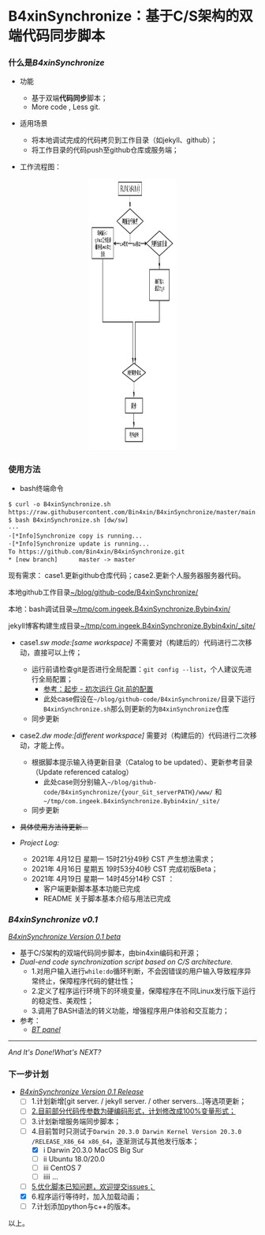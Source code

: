 # B4xinSynchronize：基于C/S架构的双端代码同步脚本

### 什么是*B4xinSynchronize*

- 功能
    - 基于双端**代码同步**脚本；
    - More code , Less git.
- 适用场景
    - 将本地调试完成的代码拷贝到工作目录（如jekyll、github）；
    - 将工作目录的代码push至github仓库或服务端；

- 工作流程图：

<div align=center><img width="180px" height="550px" src="/assets/B4xinSynchronize-workflow.png"/></div>

### 使用方法
- bash终端命令
```
$ curl -o B4xinSynchronize.sh https://raw.githubusercontent.com/Bin4xin/B4xinSynchronize/master/main.sh
$ bash B4xinSynchronize.sh [dw/sw]
···
·[*Info]Synchronize copy is running... 
·[*Info]Synchronize update is running... 
To https://github.com/Bin4xin/B4xinSynchronize.git
* [new branch]      master -> master
```
现有需求：
case1.更新github仓库代码；case2.更新个人服务器服务器代码。

本地github工作目录[~/blog/github-code/B4xinSynchronize/](https://github.com/Bin4xin/B4xinSynchronize)

本地：bash调试目录[~/tmp/com.ingeek.B4xinSynchronize.Bybin4xin/]()

jekyll博客构建生成目录[~/tmp/com.ingeek.B4xinSynchronize.Bybin4xin/_site/]()

- case1.*sw mode:[same workspace]* 不需要对（构建后的）代码进行二次移动，直接可以上传；
    - 运行前请检查git是否进行全局配置：`git config --list`，个人建议先进行全局配置；
        - [参考：起步 - 初次运行 Git 前的配置](https://git-scm.com/book/zh/v2/%E8%B5%B7%E6%AD%A5-%E5%88%9D%E6%AC%A1%E8%BF%90%E8%A1%8C-Git-%E5%89%8D%E7%9A%84%E9%85%8D%E7%BD%AE)
        - 此处case假设在`~/blog/github-code/B4xinSynchronize/`目录下运行`B4xinSynchronize.sh`那么则更新的为`B4xinSynchronize`仓库
    - 同步更新
    
- case2.*dw mode:[different workspace]* 需要对（构建后的）代码进行二次移动，才能上传。
    
    - 根据脚本提示输入待更新目录（Catalog to be updated）、更新参考目录（Update referenced catalog）
        - 此处case则分别输入`~/blog/github-code/B4xinSynchronize/{your_Git_serverPATH}/www/` 和`~/tmp/com.ingeek.B4xinSynchronize.Bybin4xin/_site/`
    - 同步更新
- ~~具体使用方法待更新...~~
- *Project Log:*
    - 2021年 4月12日 星期一 15时21分49秒 CST 产生想法需求；
    - 2021年 4月16日 星期五 19时53分40秒 CST 完成初版Beta；
    - 2021年 4月19日 星期一 14时45分14秒 CST ：
        - 客户端更新脚本基本功能已完成
        - README 关于脚本基本介绍与用法已完成



### *B4xinSynchronize v0.1*

[*B4xinSynchronize Version 0.1 beta*](https://github.com/Bin4xin/B4xinSynchronize/blob/master/main.sh)

- 基于C/S架构的双端代码同步脚本，由bin4xin编码和开源；
- *Dual-end code synchronization script based on C/S architecture.*
    - 1.对用户输入进行`while:do`循环判断，不会因错误的用户输入导致程序异常终止，保障程序代码的健壮性；
    - 2.定义了程序运行环境下的环境变量，保障程序在不同Linux发行版下运行的稳定性、美观性；
    - 3.调用了BASH语法的转义功能，增强程序用户体验和交互能力；
- 参考：
    - [*BT panel*](https://github.com/Bin4xin/B4xinSynchronize/tree/master/panel)

---
*And It's Done!What's NEXT?*

### 下一步计划

- [*B4xinSynchronize Version 0.1 Release*](https://github.com/Bin4xin/B4xinSynchronize/blob/master/main.sh)
    - [ ] 1.计划新增[git server. / jekyll server. / other servers...]等选项更新；
    - [ ] [2.目前部分代码传参数为硬编码形式，计划修改成100%变量形式；](https://github.com/Bin4xin/B4xinSynchronize/blob/master/main.sh)
    - [ ] 3.计划新增服务端同步脚本；
    - [ ] 4.目前暂时只测试于`Darwin 20.3.0 Darwin Kernel Version 20.3.0 /RELEASE_X86_64 x86_64`，逐渐测试与其他发行版本；
        - [x] i Darwin 20.3.0 MacOS Big Sur
        - [ ] ii Ubuntu 18.0/20.0
        - [ ] iii CentOS 7
        - [ ] iiii ...
    - [ ] [5.优化脚本已知问题，欢迎提交issues；](https://github.com/Bin4xin/B4xinSynchronize/issues/new)
    - [x] 6.程序运行等待时，加入加载动画；
    - [ ] 7.计划添加python与c++的版本。
    
以上。
